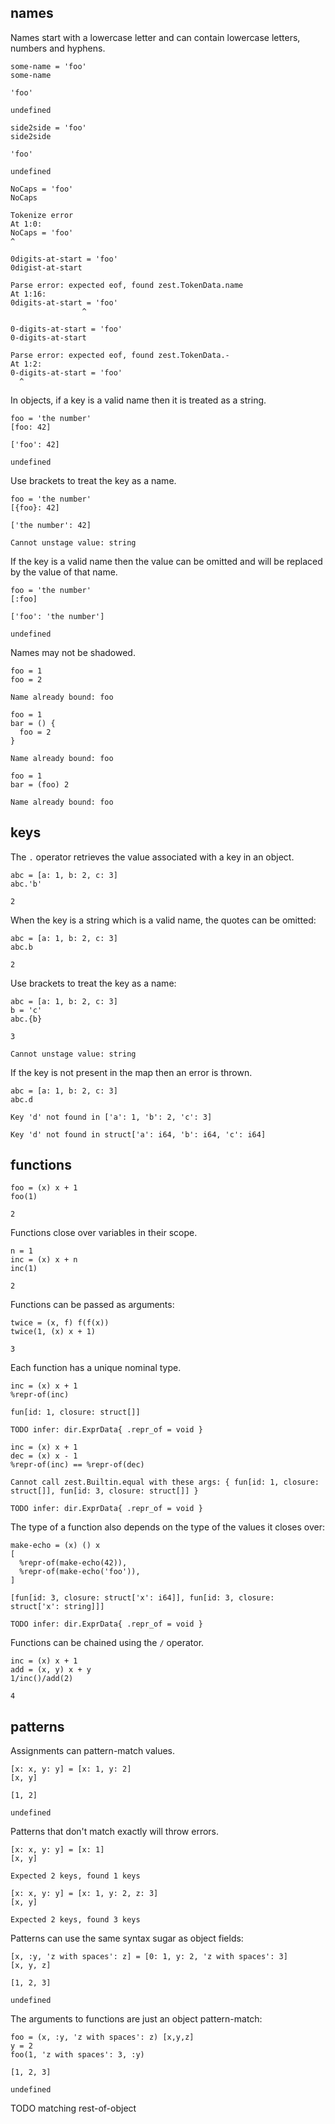 ## names

Names start with a lowercase letter and can contain lowercase letters, numbers and hyphens.

```zest-test
some-name = 'foo'
some-name

'foo'

undefined
```

```zest-test
side2side = 'foo'
side2side

'foo'

undefined
```

```zest-test
NoCaps = 'foo'
NoCaps

Tokenize error
At 1:0:
NoCaps = 'foo'
^
```

```zest-test
0digits-at-start = 'foo'
0digist-at-start

Parse error: expected eof, found zest.TokenData.name
At 1:16:
0digits-at-start = 'foo'
                ^
```

```zest-test
0-digits-at-start = 'foo'
0-digits-at-start

Parse error: expected eof, found zest.TokenData.-
At 1:2:
0-digits-at-start = 'foo'
  ^
```

In objects, if a key is a valid name then it is treated as a string.

```zest-test
foo = 'the number'
[foo: 42]

['foo': 42]

undefined
```

Use brackets to treat the key as a name.

```zest-test
foo = 'the number'
[{foo}: 42]

['the number': 42]

Cannot unstage value: string
```

If the key is a valid name then the value can be omitted and will be replaced by the value of that name.

```zest-test
foo = 'the number'
[:foo]

['foo': 'the number']

undefined
```

Names may not be shadowed.

```zest-test
foo = 1
foo = 2

Name already bound: foo
```

```zest-test
foo = 1
bar = () { 
  foo = 2 
}

Name already bound: foo
```

```zest-test
foo = 1
bar = (foo) 2

Name already bound: foo
```

## keys

The `.` operator retrieves the value associated with a key in an object.

```zest-test
abc = [a: 1, b: 2, c: 3]
abc.'b'

2
```

When the key is a string which is a valid name, the quotes can be omitted:

```zest-test
abc = [a: 1, b: 2, c: 3]
abc.b

2
```

Use brackets to treat the key as a name:

```zest-test
abc = [a: 1, b: 2, c: 3]
b = 'c'
abc.{b}

3

Cannot unstage value: string
```

If the key is not present in the map then an error is thrown.

```zest-test
abc = [a: 1, b: 2, c: 3]
abc.d

Key 'd' not found in ['a': 1, 'b': 2, 'c': 3]

Key 'd' not found in struct['a': i64, 'b': i64, 'c': i64]
```

## functions

```zest-test
foo = (x) x + 1
foo(1)

2
```

Functions close over variables in their scope.

```zest-test
n = 1
inc = (x) x + n
inc(1)

2
```

Functions can be passed as arguments:

```zest-test
twice = (x, f) f(f(x))
twice(1, (x) x + 1)

3
```

Each function has a unique nominal type.

```zest-test
inc = (x) x + 1
%repr-of(inc)

fun[id: 1, closure: struct[]]

TODO infer: dir.ExprData{ .repr_of = void }
```

```zest-test
inc = (x) x + 1
dec = (x) x - 1
%repr-of(inc) == %repr-of(dec)

Cannot call zest.Builtin.equal with these args: { fun[id: 1, closure: struct[]], fun[id: 3, closure: struct[]] }

TODO infer: dir.ExprData{ .repr_of = void }
```

The type of a function also depends on the type of the values it closes over:

```zest-test
make-echo = (x) () x
[
  %repr-of(make-echo(42)), 
  %repr-of(make-echo('foo')), 
]

[fun[id: 3, closure: struct['x': i64]], fun[id: 3, closure: struct['x': string]]]

TODO infer: dir.ExprData{ .repr_of = void }
```

Functions can be chained using the `/` operator.

```zest-test
inc = (x) x + 1
add = (x, y) x + y
1/inc()/add(2)

4
```

## patterns

Assignments can pattern-match values.

```zest-test
[x: x, y: y] = [x: 1, y: 2]
[x, y]

[1, 2]

undefined
```

Patterns that don't match exactly will throw errors.

```zest-test
[x: x, y: y] = [x: 1]
[x, y]

Expected 2 keys, found 1 keys
```

```zest-test
[x: x, y: y] = [x: 1, y: 2, z: 3]
[x, y]

Expected 2 keys, found 3 keys
```

Patterns can use the same syntax sugar as object fields:

```zest-test
[x, :y, 'z with spaces': z] = [0: 1, y: 2, 'z with spaces': 3]
[x, y, z]

[1, 2, 3]

undefined
```

The arguments to functions are just an object pattern-match:

```zest-test
foo = (x, :y, 'z with spaces': z) [x,y,z]
y = 2
foo(1, 'z with spaces': 3, :y)

[1, 2, 3]

undefined
```

TODO matching rest-of-object